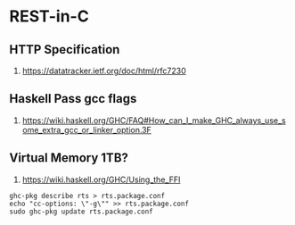 # REST-in-C

## HTTP Specification

1. <https://datatracker.ietf.org/doc/html/rfc7230>

## Haskell Pass gcc flags

1. <https://wiki.haskell.org/GHC/FAQ#How_can_I_make_GHC_always_use_some_extra_gcc_or_linker_option.3F>

## Virtual Memory 1TB?

1. https://wiki.haskell.org/GHC/Using_the_FFI

```shell
ghc-pkg describe rts > rts.package.conf
echo "cc-options: \"-g\"" >> rts.package.conf
sudo ghc-pkg update rts.package.conf
```
